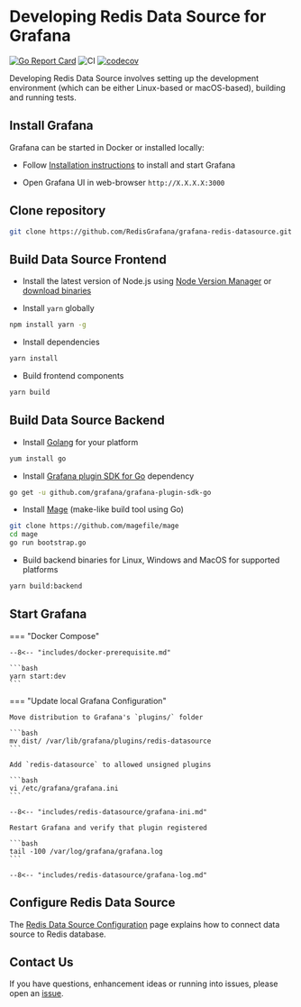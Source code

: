 # Developing Redis Data Source for Grafana

[![Go Report Card](https://goreportcard.com/badge/github.com/RedisGrafana/grafana-redis-datasource)](https://goreportcard.com/report/github.com/RedisGrafana/grafana-redis-datasource)
![CI](https://github.com/RedisGrafana/grafana-redis-datasource/workflows/CI/badge.svg)
[![codecov](https://codecov.io/gh/RedisGrafana/grafana-redis-datasource/branch/master/graph/badge.svg?token=YX7995RPCF)](https://codecov.io/gh/RedisGrafana/grafana-redis-datasource)

Developing Redis Data Source involves setting up the development environment (which can be either Linux-based or macOS-based), building and running tests.

## Install Grafana

Grafana can be started in Docker or installed locally:

- Follow [Installation instructions](https://grafana.com/docs/grafana/latest/installation/) to install and start Grafana

- Open Grafana UI in web-browser `http://X.X.X.X:3000`

## Clone repository

```bash
git clone https://github.com/RedisGrafana/grafana-redis-datasource.git
```

## Build Data Source Frontend

- Install the latest version of Node.js using [Node Version Manager](https://github.com/nvm-sh/nvm) or [download binaries](https://nodejs.org/en/download/)

- Install `yarn` globally

```bash
npm install yarn -g
```

- Install dependencies

```bash
yarn install
```

- Build frontend components

```bash
yarn build
```

## Build Data Source Backend

- Install [Golang](https://golang.org/dl/) for your platform

```bash
yum install go
```

- Install [Grafana plugin SDK for Go](https://grafana.com/docs/grafana/latest/developers/plugins/backend/grafana-plugin-sdk-for-go/) dependency

```bash
go get -u github.com/grafana/grafana-plugin-sdk-go
```

- Install [Mage](https://magefile.org/) (make-like build tool using Go)

```bash
git clone https://github.com/magefile/mage
cd mage
go run bootstrap.go
```

- Build backend binaries for Linux, Windows and MacOS for supported platforms

```bash
yarn build:backend
```

## Start Grafana

=== "Docker Compose"

    --8<-- "includes/docker-prerequisite.md"

    ```bash
    yarn start:dev
    ```

=== "Update local Grafana Configuration"

    Move distribution to Grafana's `plugins/` folder

    ```bash
    mv dist/ /var/lib/grafana/plugins/redis-datasource
    ```

    Add `redis-datasource` to allowed unsigned plugins

    ```bash
    vi /etc/grafana/grafana.ini
    ```

    --8<-- "includes/redis-datasource/grafana-ini.md"

    Restart Grafana and verify that plugin registered

    ```bash
    tail -100 /var/log/grafana/grafana.log
    ```

    --8<-- "includes/redis-datasource/grafana-log.md"

## Configure Redis Data Source

The [Redis Data Source Configuration](../redis-datasource/configuration.md) page explains how to connect data source to Redis database.

## Contact Us

If you have questions, enhancement ideas or running into issues, please open an [issue](https://github.com/RedisGrafana/grafana-redis-datasource/issues/new/choose).
